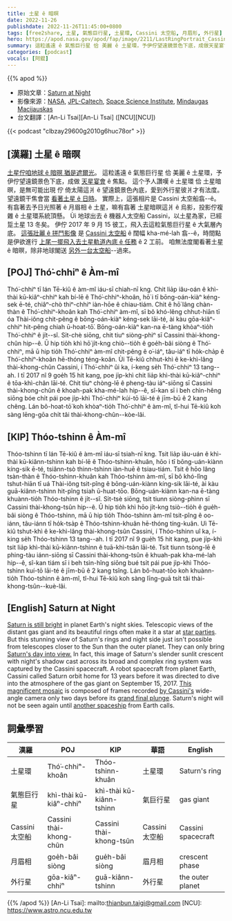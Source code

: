```yaml
---
title: 土星 ê 暗暝
date: 2022-11-26
publishdate: 2022-11-26T11:45:00+0800
tags: [free2share, 土星, 氣態巨行星, 土星環, Cassini 太空船, 月眉形, 外行星]
hero: https://apod.nasa.gov/apod/fap/image/2211/LastRingPortrait_Cassini_1080.jpg
summary: 這粒遙遠 ê 氣態巨行星 佮 美麗 ê 土星環，予伊佇望遠鏡景色下底，成做天星宴會 ê 焦點。
categories: [podcast]
vocals: [阿錕]
---
```


{{% apod %}}

- 原始文章：[Saturn at Night](https://apod.nasa.gov/apod/ap221126.html)
- 影像來源：[NASA](https://www.nasa.gov/), [JPL-Caltech](https://www.jpl.nasa.gov), [Space Science Institute](https://www.spacescience.org/index.php), [Mindaugas Macijauskas](https://www.flickr.com/photos/m_macijauskas/)
- 台文翻譯：[An-Li Tsai][An-Li Tsai] ([NCU][NCU])

{{< podcast "clbzay29600g2010g6huc78or" >}}

## [漢羅] 土星 ê 暗暝
[土星佇咱地球 ê 暗暝 猶是遮爾光][Saturn is still bright]。
這粒遙遠 ê 氣態巨行星 佮 美麗 ê 土星環，予伊佇望遠鏡景色下底，成做 [天星宴會][star parties] ê 焦點。
這个予人讚嘆 ê 土星環 佮 土星暗暝，是無可能出現 佇 倚太陽這爿 ê 望遠鏡景色內底，愛到外行星彼爿才有法度。
望遠鏡干焦會當 [看著土星 ê 日時][Saturn's day into view.]。
實際上，這張相片是 Cassini 太空船翕--ê。
有翕著去予日光照著 ê 月眉相 ê 土星，嘛有翕著 土星暗暝這爿 ê 烏影，投影佇複雜 ê 土星環系統頂懸。
Ùi 地球出去 ê 機器人太空船 Cassini，以土星為家，已經踅土星 13 冬矣。
伊佇 2017 年 9 月 15 彼工，飛入去這粒氣態巨行星 ê 大氣層內底。
[這張壯麗 ê 拼鬥影像][This magnificent mosaic] 是 [Cassini 太空船][by Cassini's] ê 闊幅 kha-mé-lah 翕--ê，時間點是伊欲進行 [上尾一擺飛入去土星軌道內底 ê 任務][grand final plunge] ê 2 工前。
咱無法度閣看著土星 ê 暗暝，除非地球閣送 [另外一台太空船][another spaceship]--過來。


## [POJ] Thó͘-chhiⁿ ê Àm-mî
Thó͘-chhiⁿ tī lán Tē-kiû ê àm-mî iáu-sī chiah-nī kng.
Chit lia̍p iâu-oán ê khì-thài kū-kiâⁿ-chhiⁿ kah bí-lē ê Thó͘-chhiⁿ-khoân, hō͘ i tī bōng-oán-kiàⁿ kéng-sek ē-té, chiâⁿ-chò thiⁿ-chhiⁿ iàn-hōe ê chiau-tiám.
Chit ê hō͘ lâng chàn-thàn ê Thó͘-chhiⁿ-khoân kah Thó͘-chhiⁿ àm-mî, sī bô khó-lêng chhut-hiān tī óa Thài-iông chit-pêng ê bōng-oán-kiàⁿ kéng-sek lāi-té, ài kàu gōa-kiâⁿ-chhiⁿ hit-pêng chiah ū-hoat-tō͘.
Bōng-oán-kiàⁿ kan-na ē-tàng khòaⁿ-tio̍h Thó͘-chhiⁿ ê ji̍t--sî.
Si̍t-chè siōng, chit tiuⁿ siòng-phìⁿ sī Cassini thài-khong-chûn hip--ê.
Ū hip tio̍h khì hō͘ ji̍t-kng chiò--tio̍h ê goe̍h-bâi siòng ê Thó͘-chhiⁿ, mā ū hip tio̍h Thó͘-chhiⁿ àm-mî chit-pêng ê o͘-iáⁿ, tâu-iáⁿ tī ho̍k-cha̍p ê Thó͘-chhiⁿ-khoân hē-thóng téng-koân.
Ùi Tē-kiû chhut-khì ê ke-khì-lâng thài-khong-chûn Cassini, í Thó͘-chhiⁿ ûi ka, í-keng se̍h Thó͘-chhiⁿ 13 tang--ah.
I tī 2017 nî 9 goe̍h 15 hit kang, poe ji̍p-khì chit lia̍p khì-thài kū-kiâⁿ-chhiⁿ ê tōa-khì-chân lāi-té.
Chit tiuⁿ chòng-lē ê pheng-tàu iáⁿ-siōng sī Cassini thài-khong-chûn ê khoah-pak kha-mé-lah hip--ê, sî-kan sī i beh chìn-hêng siōng bóe chi̍t pái poe ji̍p-khì Thó͘-chhiⁿ kúi-tō lāi-té ê jīm-bū ê 2 kang chêng.
Lán bô-hoat-tō͘ koh khòaⁿ-tio̍h Thó͘-chhiⁿ ê àm-mî, tî-hui Tē-kiû koh sàng lēng-gōa chi̍t tâi thài-khong-chûn--kòe-lâi.


## [KIP] Thóo-tshinn ê Àm-mî
Thóo-tshinn tī lán Tē-kiû ê àm-mî iáu-sī tsiah-nī kng.
Tsit lia̍p iâu-uán ê khì-thài kū-kiânn-tshinn kah bí-lē ê Thóo-tshinn-khuân, hōo i tī bōng-uán-kiànn kíng-sik ē-té, tsiânn-tsò thinn-tshinn iàn-huē ê tsiau-tiám.
Tsit ê hōo lâng tsàn-thàn ê Thóo-tshinn-khuân kah Thóo-tshinn àm-mî, sī bô khó-lîng tshut-hiān tī uá Thài-iông tsit-pîng ê bōng-uán-kiànn kíng-sik lāi-té, ài kàu guā-kiânn-tshinn hit-pîng tsiah ū-huat-tōo.
Bōng-uán-kiànn kan-na ē-tàng khuànn-tio̍h Thóo-tshinn ê ji̍t--sî.
Si̍t-tsè siōng, tsit tiunn siòng-phìnn sī Cassini thài-khong-tsûn hip--ê.
Ū hip tio̍h khì hōo ji̍t-kng tsiò--tio̍h ê gue̍h-bâi siòng ê Thóo-tshinn, mā ū hip tio̍h Thóo-tshinn àm-mî tsit-pîng ê oo-iánn, tâu-iánn tī ho̍k-tsa̍p ê Thóo-tshinn-khuân hē-thóng tíng-kuân.
Uì Tē-kiû tshut-khì ê ke-khì-lâng thài-khong-tsûn Cassini, í Thóo-tshinn uî ka, í-king se̍h Thóo-tshinn 13 tang--ah.
I tī 2017 nî 9 gue̍h 15 hit kang, pue ji̍p-khì tsit lia̍p khì-thài kū-kiânn-tshinn ê tuā-khì-tsân lāi-té.
Tsit tiunn tsòng-lē ê phing-tàu iánn-siōng sī Cassini thài-khong-tsûn ê khuah-pak kha-mé-lah hip--ê, sî-kan tiám sī i beh tsìn-hîng siōng bué tsi̍t pái pue ji̍p-khì Thóo-tshinn kuí-tō lāi-té ê jīm-bū ê 2 kang tsîng.
Lán bô-huat-tōo koh khuànn-tio̍h Thóo-tshinn ê àm-mî, tî-hui Tē-kiû koh sàng līng-guā tsi̍t tâi thài-khong-tsûn--kuè-lâi.


## [English] Saturn at Night
[Saturn is still bright][Saturn is still bright] in planet Earth's night skies.
Telescopic views of the distant gas giant and its beautiful rings often make it a star at [star parties][star parties].
But this stunning view of Saturn's rings and night side just isn't possible from telescopes closer to the Sun than the outer planet.
They can only bring [Saturn's day into view.][Saturn's day into view.]
In fact, this image of Saturn's slender sunlit crescent with night's shadow cast across its broad and complex ring system was captured by the Cassini spacecraft.
A robot spacecraft from planet Earth, Cassini called Saturn orbit home for 13 years before it was directed to dive into the atmosphere of the gas giant on September 15, 2017.
[This magnificent mosaic][This magnificent mosaic] is composed of frames recorded [by Cassini's][by Cassini's] wide-angle camera only two days before its [grand final plunge][grand final plunge].
Saturn's night will not be seen again until [another spaceship][another spaceship] from Earth calls.


## 詞彙學習

|漢羅|POJ|KIP|華語|English|
|-|-|-|-|-|
|土星環|Thó͘-chhiⁿ-khoân|Thóo-tshinn-khuân|土星環|Saturn's ring|
|氣態巨行星|khì-thài kū-kiâⁿ-chhiⁿ|khì-thài kū-kiânn-tshinn|氣巨行星|gas giant|
|Cassini 太空船|Cassini thài-khong-chûn|Cassini thài-khong-tsûn|Cassini 太空船|Cassini spacecraft|
|月眉相|goe̍h-bâi siòng|gue̍h-bâi siòng|眉月相|crescent phase|
|外行星|gōa-kiâⁿ-chhiⁿ|guā-kiânn-tshinn|外行星|the outer planet|

{{% /apod %}}
[An-Li Tsai]: mailto:thianbun.taigi@gmail.com
[NCU]: https://www.astro.ncu.edu.tw

[copyright]: https://apod.nasa.gov/apod/fap/lib/about_apod.html#srapply
[License]: https://creativecommons.org/licenses/by/2.0/


[Saturn is still bright]:https://earthsky.org/astronomy-essentials/visible-planets-tonight-mars-jupiter-venus-saturn-mercury/
[star parties]:https://nightsky.jpl.nasa.gov/clubs-and-events.cfm
[Saturn's day into view.]:https://spacetelescope.org/news/heic1917/
[This magnificent mosaic]:https://www.flickr.com/photos/m_macijauskas/23826951188/
[by Cassini's]:https://photojournal.jpl.nasa.gov/catalog/PIA17218
[grand final plunge]:https://solarsystem.nasa.gov/missions/cassini/the-journey/the-grand-finale/
[another spaceship]:https://www.nasa.gov/dragonfly
